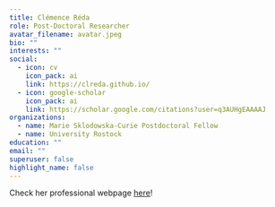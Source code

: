 ```yaml
---
title: Clémence Réda
role: Post-Doctoral Researcher
avatar_filename: avatar.jpeg
bio: ""
interests: ""
social:
  - icon: cv
    icon_pack: ai
    link: https://clreda.github.io/
  - icon: google-scholar
    icon_pack: ai
    link: https://scholar.google.com/citations?user=q3AUHgEAAAAJ
organizations:
  - name: Marie Sklodowska-Curie Postdoctoral Fellow
  - name: University Rostock
education: ""
email: ""
superuser: false
highlight_name: false
---
```

Check her professional webpage [here](https://clreda.github.io/)!
